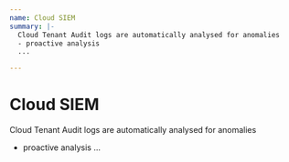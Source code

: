 ```yaml
---
name: Cloud SIEM
summary: |-
  Cloud Tenant Audit logs are automatically analysed for anomalies
  - proactive analysis
  ...

---
```


# Cloud SIEM

Cloud Tenant Audit logs are automatically analysed for anomalies
- proactive analysis
...

